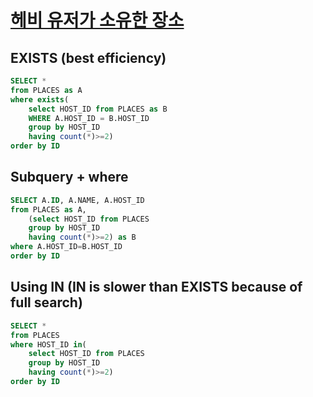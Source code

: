 # [헤비 유저가 소유한 장소](https://school.programmers.co.kr/learn/courses/30/lessons/77487)
## EXISTS (best efficiency)
~~~sql
SELECT *
from PLACES as A
where exists(
    select HOST_ID from PLACES as B
    WHERE A.HOST_ID = B.HOST_ID
    group by HOST_ID
    having count(*)>=2)
order by ID
~~~

## Subquery + where
~~~sql
SELECT A.ID, A.NAME, A.HOST_ID
from PLACES as A,
    (select HOST_ID from PLACES
    group by HOST_ID
    having count(*)>=2) as B
where A.HOST_ID=B.HOST_ID
order by ID
~~~

## Using IN (IN is slower than EXISTS because of full search)
~~~sql
SELECT *
from PLACES
where HOST_ID in(
    select HOST_ID from PLACES
    group by HOST_ID
    having count(*)>=2)
order by ID
~~~
